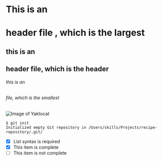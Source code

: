 # This is an <h1> header file , which is the largest
## this is an <h2> header file, which is the header
###### this is an <h6> file, which is the smallest 
![Image of Yaktocat](https://octodex.github.com/images/yaktocat.png)
```
$ git init
Initialized empty Git repository in /Users/skills/Projects/recipe-repository/.git/
```
- [x] List syntax is required
- [x] This item is complete
- [ ] This item is not complete
